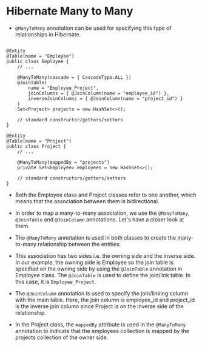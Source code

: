 # Hibernate Many to Many 

- `@ManyToMany` annotation can be used for specifying this type of relationships in Hibernate.

```

@Entity
@Table(name = "Employee")
public class Employee { 
    // ...
 
    @ManyToMany(cascade = { CascadeType.ALL })
    @JoinTable(
        name = "Employee_Project", 
        joinColumns = { @JoinColumn(name = "employee_id") }, 
        inverseJoinColumns = { @JoinColumn(name = "project_id") }
    )
    Set<Project> projects = new HashSet<>();
   
    // standard constructor/getters/setters
}

```


```
@Entity
@Table(name = "Project")
public class Project {    
    // ...  
 
    @ManyToMany(mappedBy = "projects")
    private Set<Employee> employees = new HashSet<>();
    
    // standard constructors/getters/setters   
}

```

- Both the Employee class and Project classes refer to one another, which means that the association between them is bidirectional.

- In order to map a many-to-many association, we use the `@ManyToMany`, `@JoinTable` and `@JoinColumn` annotations. Let's have a closer look at them.

- The `@ManyToMany` annotation is used in both classes to create the many-to-many relationship between the entities.

- This association has two sides i.e. the owning side and the inverse side. In our example, the owning side is Employee so the join table is specified on the owning side by using the `@JoinTable` annotation in Employee class. The `@JoinTable` is used to define the join/link table. In this case, it is `Employee_Project`.

- The `@JoinColumn` annotation is used to specify the join/linking column with the main table. Here, the join column is employee_id and project_id is the inverse join column since Project is on the inverse side of the relationship.

- In the Project class, the `mappedBy` attribute is used in the `@ManyToMany` annotation to indicate that the employees collection is mapped by the projects collection of the owner side.